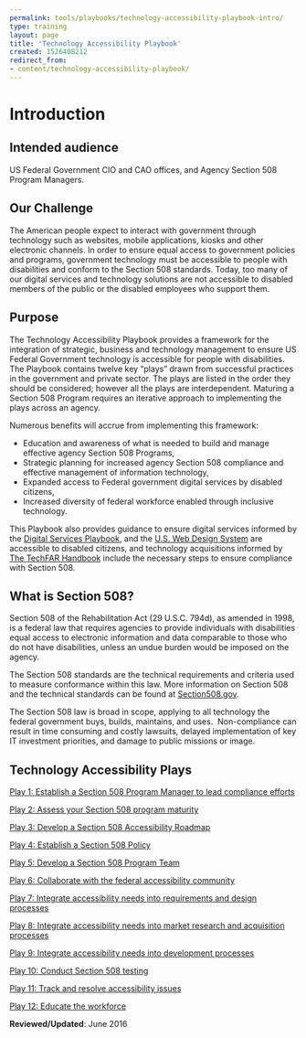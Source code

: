 ```yaml
---
permalink: tools/playbooks/technology-accessibility-playbook-intro/
type: training
layout: page
title: 'Technology Accessibility Playbook'
created: 1526408212
redirect_from:
- content/technology-accessibility-playbook/
---
```


<div>
  <h1>
    Introduction
  </h1>
</div>

## Intended audience

US Federal Government CIO and CAO offices, and Agency Section 508 Program Managers.

## Our Challenge

The American people expect to interact with government through technology such as websites, mobile applications, kiosks and other electronic channels. In order to ensure equal access to government policies and programs, government technology must be accessible to people with disabilities and conform to the Section 508 standards. Today, too many of our digital services and technology solutions are not accessible to disabled members of the public or the disabled employees who support them.

## Purpose

The Technology Accessibility Playbook provides a framework for the integration of strategic, business and technology management to ensure US Federal Government technology is accessible for people with disabilities. The Playbook contains twelve key &ldquo;plays&rdquo; drawn from successful practices in the government and private sector. The plays are listed in the order they should be considered; however all the plays are interdependent. Maturing a Section 508 Program requires an iterative approach to implementing the plays across an agency.

Numerous benefits will accrue from implementing this framework:

  * Education and awareness of what is needed to build and manage effective agency Section 508 Programs,
  * Strategic planning for increased&nbsp;agency Section 508 compliance and effective management of information technology,
  * Expanded access to Federal government digital services by disabled citizens,
  * Increased diversity of federal workforce enabled through inclusive technology.

This Playbook also provides guidance to ensure digital services informed by the [Digital Services Playbook][1], and the [U.S. Web Design System][2] are accessible to disabled citizens, and technology acquisitions informed by [The TechFAR Handbook][3] include the necessary steps to ensure compliance with Section 508.

## What is Section 508?

Section 508 of the Rehabilitation Act (29 U.S.C. 794d), as amended in 1998, is a federal law that requires agencies to provide individuals with disabilities equal access to electronic information and data comparable to those who do not have disabilities, unless an undue burden would be imposed on the agency.

The Section 508 standards are the technical requirements and criteria used to measure conformance within this law. More information on Section 508 and the technical standards can be found at [Section508.gov][4].

The Section 508 law is broad in scope, applying to all technology the federal government buys, builds, maintains, and uses.&nbsp; Non-compliance can result in time consuming and costly lawsuits, delayed implementation of key IT investment priorities, and damage to public missions or image.

<div>
  <h2>
    Technology Accessibility Plays
  </h2>
</div>

[Play 1: Establish a Section 508 Program Manager to lead compliance efforts][5]

[Play 2: Assess your Section 508 program maturity][6]

[Play 3: Develop a Section 508 Accessibility Roadmap][7]

[Play 4: Establish a Section 508 Policy][8]

[Play 5: Develop a Section 508 Program Team][9]

[Play 6: Collaborate with the federal accessibility community][10]

[Play 7: Integrate accessibility needs into requirements and design processes][11]

[Play 8: Integrate accessibility needs into market research and acquisition processes][12]

[Play 9: Integrate accessibility needs into development processes][13]

[Play 10: Conduct Section 508 testing][14]

[Play 11: Track and resolve accessibility issues][15]

[Play 12: Educate the workforce][16]


**Reviewed/Updated**: June 2016

 [1]: https://playbook.cio.gov/
 [2]: https://standards.usa.gov/
 [3]: https://playbook.cio.gov/techfar/
 [4]: {{site.baseurl}}/
 [5]: {{site.baseurl}}/tools/playbooks/technology-accessibility-playbook-intro/play01
 [6]: {{site.baseurl}}/tools/playbooks/technology-accessibility-playbook-intro/play02
 [7]: {{site.baseurl}}/tools/playbooks/technology-accessibility-playbook-intro/play03
 [8]: {{site.baseurl}}/tools/playbooks/technology-accessibility-playbook-intro/play04
 [9]: {{site.baseurl}}/tools/playbooks/technology-accessibility-playbook-intro/play05
 [10]: {{site.baseurl}}/tools/playbooks/technology-accessibility-playbook-intro/play06
 [11]: {{site.baseurl}}/tools/playbooks/technology-accessibility-playbook-intro/play07
 [12]: {{site.baseurl}}/tools/playbooks/technology-accessibility-playbook-intro/play08
 [13]: {{site.baseurl}}/tools/playbooks/technology-accessibility-playbook-intro/play09
 [14]: {{site.baseurl}}/tools/playbooks/technology-accessibility-playbook-intro/play10
 [15]: {{site.baseurl}}/tools/playbooks/technology-accessibility-playbook-intro/play11
 [16]: {{site.baseurl}}/tools/playbooks/technology-accessibility-playbook-intro/play12